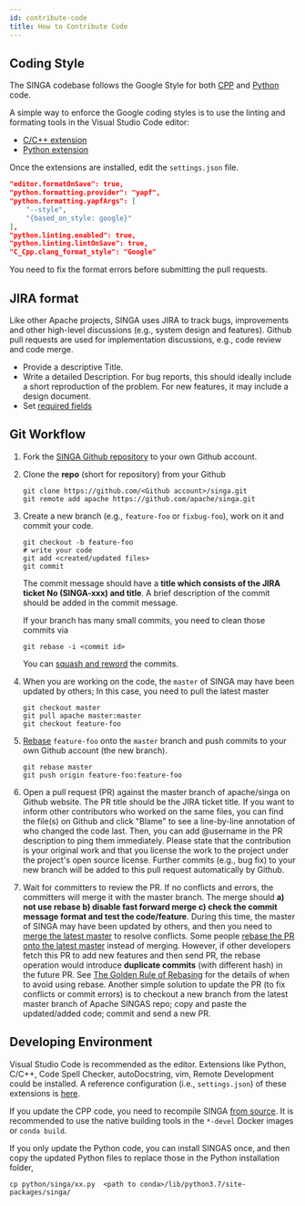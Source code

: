 ```yaml
---
id: contribute-code
title: How to Contribute Code
---
```


<!--- Licensed to the Apache Software Foundation (ASF) under one or more contributor license agreements.  See the NOTICE file distributed with this work for additional information regarding copyright ownership.  The ASF licenses this file to you under the Apache License, Version 2.0 (the "License"); you may not use this file except in compliance with the License.  You may obtain a copy of the License at http://www.apache.org/licenses/LICENSE-2.0 Unless required by applicable law or agreed to in writing, software distributed under the License is distributed on an "AS IS" BASIS, WITHOUT WARRANTIES OR CONDITIONS OF ANY KIND, either express or implied.  See the License for the specific language governing permissions and limitations under the License.  -->

## Coding Style

The SINGA codebase follows the Google Style for both [CPP](http://google-styleguide.googlecode.com/svn/trunk/cppguide.xml) and [Python](http://google.github.io/styleguide/pyguide.html) code.

A simple way to enforce the Google coding styles is to use the linting and formating tools in the Visual Studio Code editor:

- [C/C++ extension](https://marketplace.visualstudio.com/items?itemName=ms-vscode.cpptools)
- [Python extension](https://marketplace.visualstudio.com/items?itemName=ms-python.python)

Once the extensions are installed, edit the `settings.json` file.

```json
"editor.formatOnSave": true,
"python.formatting.provider": "yapf",
"python.formatting.yapfArgs": [
    "--style",
    "{based_on_style: google}"
],
"python.linting.enabled": true,
"python.linting.lintOnSave": true,
"C_Cpp.clang_format_style": "Google"
```

You need to fix the format errors before submitting the pull requests.

## JIRA format

Like other Apache projects, SINGA uses JIRA to track bugs, improvements and other high-level discussions (e.g., system design and features). Github pull requests are used for implementation discussions, e.g., code review and code merge.

- Provide a descriptive Title.
- Write a detailed Description. For bug reports, this should ideally include a short reproduction of the problem. For new features, it may include a design document.
- Set [required fields](https://cwiki.apache.org/confluence/display/SPARK/Contributing+to+Spark#ContributingtoSpark-JIRA)

## Git Workflow

1. Fork the [SINGA Github repository](https://github.com/apache/singa) to your own Github account.

2. Clone the **repo** (short for repository) from your Github

   ```shell
   git clone https://github.com/<Github account>/singa.git
   git remote add apache https://github.com/apache/singa.git
   ```

3. Create a new branch (e.g., `feature-foo` or `fixbug-foo`), work on it and commit your code.

   ```shell
   git checkout -b feature-foo
   # write your code
   git add <created/updated files>
   git commit
   ```

   The commit message should have a **title which consists of the JIRA ticket No (SINGA-xxx) and title**. A brief description of the commit should be added in the commit message.

   If your branch has many small commits, you need to clean those commits via

   ```shell
   git rebase -i <commit id>
   ```

   You can [squash and reword](https://help.github.com/en/articles/about-git-rebase) the commits.

4. When you are working on the code, the `master` of SINGA may have been updated by others; In this case, you need to pull the latest master

   ```shell
   git checkout master
   git pull apache master:master
   git checkout feature-foo
   ```

5. [Rebase](https://git-scm.com/book/en/v2/Git-Branching-Rebasing) `feature-foo` onto the `master` branch and push commits to your own Github account (the new branch).

   ```shell
   git rebase master
   git push origin feature-foo:feature-foo
   ```

6. Open a pull request (PR) against the master branch of apache/singa on Github website. The PR title should be the JIRA ticket title. If you want to inform other contributors who worked on the same files, you can find the file(s) on Github and click "Blame" to see a line-by-line annotation of who changed the code last. Then, you can add @username in the PR description to ping them immediately. Please state that the contribution is your original work and that you license the work to the project under the project's open source license. Further commits (e.g., bug fix) to your new branch will be added to this pull request automatically by Github.

7. Wait for committers to review the PR. If no conflicts and errors, the committers will merge it with the master branch. The merge should **a) not use rebase b) disable fast forward merge c) check the commit message format and test the code/feature**. During this time, the master of SINGA may have been updated by others, and then you need to [merge the latest master](https://docs.fast.ai/dev/git.html#how-to-keep-your-feature-branch-up-to-date) to resolve conflicts. Some people [rebase the PR onto the latest master](https://github.com/edx/edx-platform/wiki/How-to-Rebase-a-Pull-Request) instead of merging. However, if other developers fetch this PR to add new features and then send PR, the rebase operation would introduce **duplicate commits** (with different hash) in the future PR. See [The Golden Rule of Rebasing](https://www.atlassian.com/git/tutorials/merging-vs-rebasing) for the details of when to avoid using rebase. Another simple solution to update the PR (to fix conflicts or commit errors) is to checkout a new branch from the latest master branch of Apache SINGAS repo; copy and paste the updated/added code; commit and send a new PR.

## Developing Environment

Visual Studio Code is recommended as the editor. Extensions like Python, C/C++, Code Spell Checker, autoDocstring, vim, Remote Development could be installed. A reference configuration (i.e., `settings.json`) of these extensions is [here](https://gist.github.com/nudles/3d23cfb6ffb30ca7636c45fe60278c55).

If you update the CPP code, you need to recompile SINGA [from source](./build.md). It is recommended to use the native building tools in the `*-devel` Docker images or `conda build`.

If you only update the Python code, you can install SINGAS once, and then copy the updated Python files to replace those in the Python installation folder,

```shell
cp python/singa/xx.py  <path to conda>/lib/python3.7/site-packages/singa/
```
